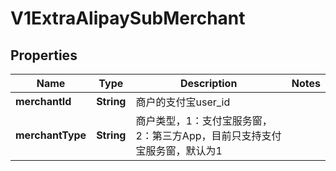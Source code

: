
# V1ExtraAlipaySubMerchant

## Properties
Name | Type | Description | Notes
------------ | ------------- | ------------- | -------------
**merchantId** | **String** | 商户的支付宝user_id | 
**merchantType** | **String** | 商户类型，1：支付宝服务窗，2：第三方App，目前只支持支付宝服务窗，默认为1 | 




